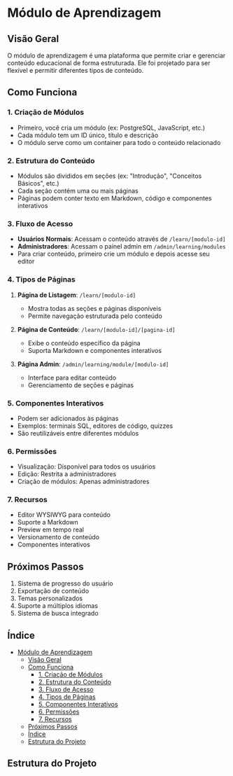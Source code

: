 # Módulo de Aprendizagem

## Visão Geral
O módulo de aprendizagem é uma plataforma que permite criar e gerenciar conteúdo educacional de forma estruturada. Ele foi projetado para ser flexível e permitir diferentes tipos de conteúdo.

## Como Funciona

### 1. Criação de Módulos
- Primeiro, você cria um módulo (ex: PostgreSQL, JavaScript, etc.)
- Cada módulo tem um ID único, título e descrição
- O módulo serve como um container para todo o conteúdo relacionado

### 2. Estrutura do Conteúdo
- Módulos são divididos em seções (ex: "Introdução", "Conceitos Básicos", etc.)
- Cada seção contém uma ou mais páginas
- Páginas podem conter texto em Markdown, código e componentes interativos

### 3. Fluxo de Acesso
- **Usuários Normais**: Acessam o conteúdo através de `/learn/[modulo-id]`
- **Administradores**: Acessam o painel admin em `/admin/learning/modules`
- Para criar conteúdo, primeiro crie um módulo e depois acesse seu editor

### 4. Tipos de Páginas
1. **Página de Listagem**: `/learn/[modulo-id]`
   - Mostra todas as seções e páginas disponíveis
   - Permite navegação estruturada pelo conteúdo

2. **Página de Conteúdo**: `/learn/[modulo-id]/[pagina-id]`
   - Exibe o conteúdo específico da página
   - Suporta Markdown e componentes interativos

3. **Página Admin**: `/admin/learning/module/[modulo-id]`
   - Interface para editar conteúdo
   - Gerenciamento de seções e páginas

### 5. Componentes Interativos
- Podem ser adicionados às páginas
- Exemplos: terminais SQL, editores de código, quizzes
- São reutilizáveis entre diferentes módulos

### 6. Permissões
- Visualização: Disponível para todos os usuários
- Edição: Restrita a administradores
- Criação de módulos: Apenas administradores

### 7. Recursos
- Editor WYSIWYG para conteúdo
- Suporte a Markdown
- Preview em tempo real
- Versionamento de conteúdo
- Componentes interativos

## Próximos Passos
1. Sistema de progresso do usuário
2. Exportação de conteúdo
3. Temas personalizados
4. Suporte a múltiplos idiomas
5. Sistema de busca integrado

## Índice
- [Módulo de Aprendizagem](#módulo-de-aprendizagem)
  - [Visão Geral](#visão-geral)
  - [Como Funciona](#como-funciona)
    - [1. Criação de Módulos](#1-criação-de-módulos)
    - [2. Estrutura do Conteúdo](#2-estrutura-do-conteúdo)
    - [3. Fluxo de Acesso](#3-fluxo-de-acesso)
    - [4. Tipos de Páginas](#4-tipos-de-páginas)
    - [5. Componentes Interativos](#5-componentes-interativos)
    - [6. Permissões](#6-permissões)
    - [7. Recursos](#7-recursos)
  - [Próximos Passos](#próximos-passos)
  - [Índice](#índice)
  - [Estrutura do Projeto](#estrutura-do-projeto)

## Estrutura do Projeto 